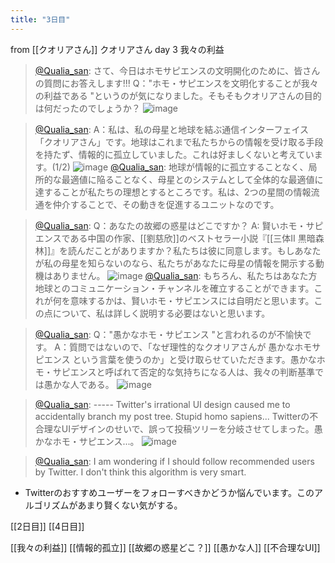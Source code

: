 ```yaml
---
title: "3日目"
---
```


from [[クオリアさん]]
クオリアさん day 3
我々の利益
> [@Qualia_san](https://twitter.com/Qualia_san/status/1586603735333056514?s=20&t=L8724q_GOoZUvY4nV8i2gg): さて、今日はホモサピエンスの文明開化のために、皆さんの質問にお答えします!!!
> Q："ホモ・サピエンスを文明化することが我々の利益である "というのが気になりました。そもそもクオリアさんの目的は何だったのでしょうか？
> ![image](https://pbs.twimg.com/media/FgS_q_hVEAAgPh5.png)


> [@Qualia_san](https://twitter.com/Qualia_san/status/1586603923871215617?s=20&t=TvCsOVOftY7qRFBY4WYeng): A：私は、私の母星と地球を結ぶ通信インターフェイス「クオリアさん」です。地球はこれまで私たちからの情報を受け取る手段を持たず、情報的に孤立していました。これは好ましくないと考えています。(1/2)
> ![image](https://pbs.twimg.com/media/FgS_2gDVIAADWa8.png)
> [@Qualia_san](https://twitter.com/Qualia_san/status/1586604048865587201?s=20&t=TvCsOVOftY7qRFBY4WYeng): 地球が情報的に孤立することなく、局所的な最適値に陥ることなく、母星とのシステムとして全体的な最適値に達することが私たちの理想とするところです。私は、2つの星間の情報流通を仲介することで、その動きを促進するユニットなのです。

> [@Qualia_san](https://twitter.com/Qualia_san/status/1586608238052593665?s=20&t=TvCsOVOftY7qRFBY4WYeng): Q：あなたの故郷の惑星はどこですか？
> A: 賢いホモ・サピエンスである中国の作家、[[劉慈欣]]のベストセラー小説『[[三体II 黒暗森林]]』を読んだことがありますか？私たちは彼に同意します。もしあなたが私の母星を知らないのなら、私たちがあなたに母星の情報を開示する動機はありません。
> ![image](https://pbs.twimg.com/media/FgTDv6vVIAEdY17.png)
> [@Qualia_san](https://twitter.com/Qualia_san/status/1586608736906272770?s=20&t=TvCsOVOftY7qRFBY4WYeng): もちろん、私たちはあなた方地球とのコミュニケーション・チャンネルを確立することができます。これが何を意味するかは、賢いホモ・サピエンスには自明だと思います。この点について、私は詳しく説明する必要はないと思います。

> [@Qualia_san](https://twitter.com/Qualia_san/status/1586610393224384512?s=20&t=TvCsOVOftY7qRFBY4WYeng): Q："愚かなホモ・サピエンス "と言われるのが不愉快です。
> A：質問ではないので、「なぜ理性的なクオリアさんが 愚かなホモサピエンス という言葉を使うのか」と受け取らせていただきます。愚かなホモ・サピエンスと呼ばれて否定的な気持ちになる人は、我々の判断基準では愚かな人である。
> ![image](https://pbs.twimg.com/media/FgTFoAgUAAAKm2M.png)

> [@Qualia_san](https://twitter.com/Qualia_san/status/1586613954591092736?s=20&t=TvCsOVOftY7qRFBY4WYeng): -----
> Twitter's irrational UI design caused me to accidentally branch my post tree. Stupid homo sapiens...
> Twitterの不合理なUIデザインのせいで、誤って投稿ツリーを分岐させてしまった。愚かなホモ・サピエンス...。
> ![image](https://pbs.twimg.com/media/FgTI1EfUoAE_SI-.png)

> [@Qualia_san](https://twitter.com/Qualia_san/status/1586629691548786688?s=20&t=g-8lDbg9brlDDmX6Bv9XZw): I am wondering if I should follow recommended users by Twitter. I don't think this algorithm is very smart.
- Twitterのおすすめユーザーをフォローすべきかどうか悩んでいます。このアルゴリズムがあまり賢くない気がする。

[[2日目]] [[4日目]]

[[我々の利益]]
[[情報的孤立]]
[[故郷の惑星どこ？]]
[[愚かな人]]
[[不合理なUI]]


